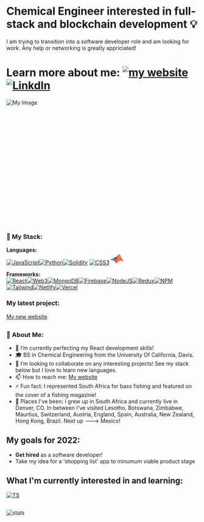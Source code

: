 # Chemical Engineer interested in full-stack and blockchain development 💡 
I am trying to transition into a software developer role and am looking for work. Any help or networking is greatly appriciated!
# Learn more about me: [![my website](https://img.shields.io/badge/website-000000?style=for-the-badge&logo=About.me&logoColor=white)](https://nicholaskmilligan.com/) [![LinkdIn](https://img.shields.io/badge/LinkedIn-0077B5?style=for-the-badge&logo=linkedin&logoColor=white)](https://www.linkedin.com/in/nicholas-milligan-5ba6971a5/)

<img align="right" src="https://media.giphy.com/media/lJbot6b2yxvDBfL0bJ/giphy.gif" alt="My Image"  width="600" height="350">

### 📂 My Stack: 
**Languages:** <br/>
[![JavaScript](https://img.shields.io/badge/JavaScript-323330?style=for-the-badge&logo=javascript&logoColor=F7DF1E)]()[![Python](https://img.shields.io/badge/Python-FFD43B?style=for-the-badge&logo=python&logoColor=blue)](https://nicholaskmilligan.com/python/)[![Solidity](https://img.shields.io/badge/Solidity-e6e6e6?style=for-the-badge&logo=solidity&logoColor=black)](https://nicholaskmilligan.com/smart-contracts/)
[![CSS3](https://img.shields.io/badge/CSS3-1572B6?style=for-the-badge&logo=css3&logoColor=white)]()<img src='https://github.com/devicons/devicon/blob/master/icons/matlab/matlab-original.svg' alt='Matlab' width='40' height='30' />

**Frameworks:**<br/>
[![React](https://img.shields.io/badge/React-20232A?style=for-the-badge&logo=react&logoColor=61DAFB)]()[![Web3](https://img.shields.io/badge/web3.js-F16822?style=for-the-badge&logo=web3.js&logoColor=white)]()[![MongoDB](https://img.shields.io/badge/MongoDB-4EA94B?style=for-the-badge&logo=mongodb&logoColor=white)]()[![Firebase](https://img.shields.io/badge/firebase-ffca28?style=for-the-badge&logo=firebase&logoColor=black)]()[![NodeJS](https://img.shields.io/badge/Node.js-339933?style=for-the-badge&logo=nodedotjs&logoColor=white)]()[![Redux](https://img.shields.io/badge/Redux-593D88?style=for-the-badge&logo=redux&logoColor=white)]()[![NPM](https://img.shields.io/badge/npm-CB3837?style=for-the-badge&logo=npm&logoColor=white)]()[![Tailwind](https://img.shields.io/badge/Tailwind_CSS-38B2AC?style=for-the-badge&logo=tailwind-css&logoColor=white)]()[![Netlify](https://img.shields.io/badge/Netlify-00C7B7?style=for-the-badge&logo=netlify&logoColor=white)]()[![Vercel](https://img.shields.io/badge/Vercel-000000?style=for-the-badge&logo=vercel&logoColor=white)]()

### My latest project:
   [My new website](https://nicholaskmilligan.com)

##

### 🙋 About Me:
- 🌱 I’m currently perfecting my React development skills!
- 🎓 BS in Chemical Engineering from the University Of California, Davis.
- 👯 I’m looking to collaborate on any interesting projects! See my stack below but I love to learn new languages.
- 📫 How to reach me: [My website](https://nicholaskmilligan.com/contact)
- ⚡ Fun fact: I represented South Africa for bass fishing and featured on the cover of a fishing magazine!
- 📍 Places I've been: I grew up in South Africa and currently live in Denver, CO. In between I've visited Lesotho, Botswana, Zimbabwe, Maurtius, Switzerland, Austria, England, Spain, Australia, New Zealand, Hong Kong, Brazil. Next up ---> Mexico!

##
## My goals for 2022:
- **Get hired** as a software developer!
- Take my idea for a 'shopping list' app to minumum viable product stage

## What I'm currently interested in and learning:
[![TS](https://img.shields.io/badge/TypeScript-007ACC?style=for-the-badge&logo=typescript&logoColor=white)]() [![]()]()
##
![stats](https://github-readme-stats.vercel.app/api?username=NicMilli)
